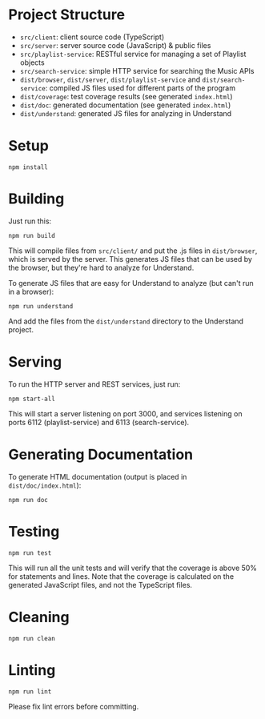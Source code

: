 # Project Structure

* `src/client`: client source code (TypeScript)
* `src/server`: server source code (JavaScript) & public files
* `src/playlist-service`: RESTful service for managing a set of Playlist objects
* `src/search-service`: simple HTTP service for searching the Music APIs
* `dist/browser`, `dist/server`, `dist/playlist-service` and
  `dist/search-service`: compiled JS files used for different parts of the
  program
* `dist/coverage`: test coverage results (see generated `index.html`)
* `dist/doc`: generated documentation (see generated `index.html`)
* `dist/understand`: generated JS files for analyzing in Understand

# Setup

```
npm install
```

# Building

Just run this:

```
npm run build
```

This will compile files from `src/client/` and put the .js files in
`dist/browser`, which is served by the server. This generates JS files that can
be used by the browser, but they're hard to analyze for Understand.

To generate JS files that are easy for Understand to analyze (but can't run in a
browser):

```
npm run understand
```

And add the files from the `dist/understand` directory to the Understand project.

# Serving

To run the HTTP server and REST services, just run:

```
npm start-all
```

This will start a server listening on port 3000, and services listening on ports
6112 (playlist-service) and 6113 (search-service).

# Generating Documentation

To generate HTML documentation (output is placed in `dist/doc/index.html`):

```
npm run doc
```

# Testing

```
npm run test
```

This will run all the unit tests and will verify that the coverage is above 50%
for statements and lines. Note that the coverage is calculated on the generated
JavaScript files, and not the TypeScript files.

# Cleaning

```
npm run clean
```

# Linting

```
npm run lint
```

Please fix lint errors before committing.
